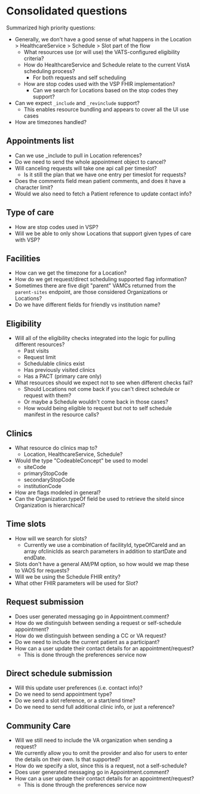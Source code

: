 # Consolidated questions

Summarized high priority questions:

- Generally, we don't have a good sense of what happens in the Location > HealthcareService > Schedule > Slot part of the flow
  - What resources use (or will use) the VATS-configured eligibility criteria?
  - How do HealthcareService and Schedule relate to the current VistA scheduling process?
     - For both requests and self scheduling
  - How are stop codes used with the VSP FHIR implementation?
     - Can we search for Locations based on the stop codes they support?
- Can we expect `_include` and `_revinclude` support?
   - This enables resource bundling and appears to cover all the UI use cases
- How are timezones handled?

## Appointments list
- Can we use _include to pull in Location references?
- Do we need to send the whole appointment object to cancel?
- Will canceling requests will take one api call per timeslot?
  - Is it still the plan that we have one entry per timeslot for requests?
- Does the comments field mean patient comments, and does it have a character limit?
- Would we also need to fetch a Patient reference to update contact info?

## Type of care

- How are stop codes used in VSP?
- Will we be able to only show Locations that support given types of care with VSP?

## Facilities

- How can we get the timezone for a Location?
- How do we get request/direct scheduling supported flag information?
- Sometimes there are five digit "parent" VAMCs returned from the `parent-sites` endpoint, are those considered Organizations or Locations?
- Do we have different fields for friendly vs institution name?

## Eligibility

- Will all of the eligibility checks integrated into the logic for pulling different resources?
  - Past visits
  - Request limit
  - Schedulable clinics exist
  - Has previously visited clinics
  - Has a PACT (primary care only)
- What resources should we expect not to see when different checks fail?
  - Should Locations not come back if you can't direct schedule or request with them?
  - Or maybe a Schedule wouldn't come back in those cases?
  - How would being eligible to request but not to self schedule manifest in the resource calls?

## Clinics

- What resource do clinics map to?
  - Location, HealthcareService, Schedule?
- Would the type "CodeableConcept" be used to model
  - siteCode
  - primaryStopCode
  - secondaryStopCode
  - institutionCode
- How are flags modeled in general?
- Can the Organization.typeOf field be used to retrieve the siteId since Organization is hierarchical?

## Time slots

- How will we search for slots? 
   - Currently we use a combination of facilityId, typeOfCareId and an array ofclinicIds as search parameters in addition to startDate and endDate.
- Slots don't have a general AM/PM option, so how would we map these to VAOS for requests?
- Will we be using the Schedule FHIR entity?
- What other FHIR parameters will be used for Slot?

## Request submission

- Does user generated messaging go in Appointment.comment?
- How do we distinguish between sending a request or self-schedule appointment?
- How do we distinguish between sending a CC or VA request?
- Do we need to include the current patient as a participant?
- How can a user update their contact details for an appointment/request?
   - This is done through the preferences service now
   
## Direct schedule submission

- Will this update user preferences (i.e. contact info)?
- Do we need to send appointment type?
- Do we send a slot reference, or a start/end time?
- Do we need to send full additional clinic info, or just a reference?

## Community Care

- Will we still need to include the VA organization when sending a request?
- We currently allow you to omit the provider and also for users to enter the details on their own. Is that supported?
- How do we specify a slot, since this is a request, not a self-schedule?
- Does user generated messaging go in Appointment.comment?
- How can a user update their contact details for an appointment/request?
  - This is done through the preferences service now
